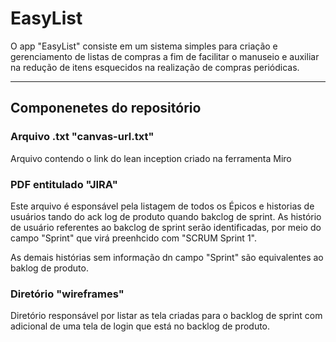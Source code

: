 # EasyList
O app "EasyList" consiste em um sistema simples para criação e gerenciamento de listas de compras a fim de facilitar o manuseio e auxiliar na redução de itens esquecidos na realização de compras periódicas.

---
## Componenetes do repositório

### Arquivo .txt "canvas-url.txt"

Arquivo contendo o link do lean inception criado na ferramenta Miro

### PDF entitulado "JIRA"

Este arquivo é esponsável pela listagem de todos os Épicos e historias de usuários tando do ack log de produto quando bakclog de sprint.
As histório de usuário referentes ao bakclog de sprint serão identificadas, por meio do campo "Sprint" que virá preenhcido com "SCRUM Sprint 1".

As demais histórias sem informação dn campo "Sprint" são equivalentes ao baklog de produto.

### Diretório "wireframes"
Diretório responsável por listar as tela criadas para o backlog de sprint com adicional de uma tela de login que está no backlog de produto.
